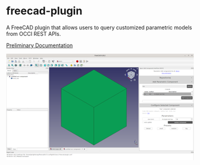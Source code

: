 # freecad-plugin

A FreeCAD plugin that allows users to query customized parametric models from OCCI REST APIs.

[Preliminary Documentation](https://github.com/occi-cad/occi-freecad-plugin/blob/main/docs/index.md)

![UI Overview](docs/images/freecad_plugin_screenshot.png)
